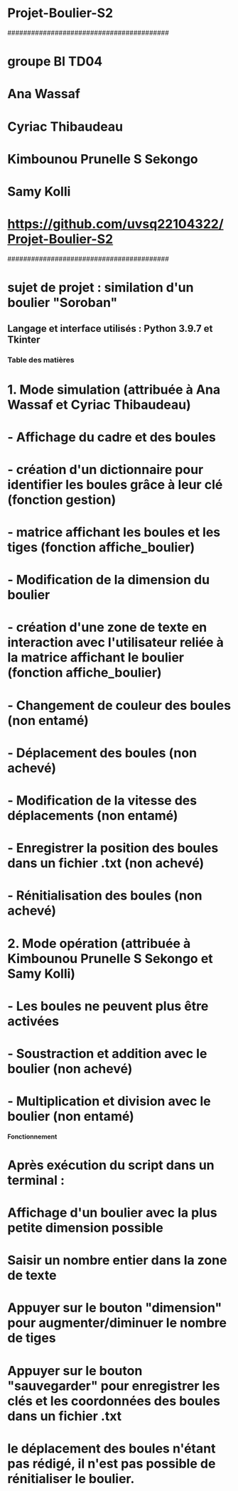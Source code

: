 # Projet-Boulier-S2

#########################################
# groupe BI TD04

# Ana Wassaf 
# Cyriac Thibaudeau 
# Kimbounou Prunelle S Sekongo
# Samy Kolli

# https://github.com/uvsq22104322/Projet-Boulier-S2
#########################################
# sujet de projet : similation d'un boulier "Soroban"


## Langage et interface utilisés : Python 3.9.7 et Tkinter


### Table des matières
# 1. Mode simulation (attribuée à Ana Wassaf et Cyriac Thibaudeau)
# - Affichage du cadre et des boules 
#   - création d'un dictionnaire pour identifier les boules grâce à leur clé (fonction gestion)
#   - matrice affichant les boules et les tiges (fonction affiche_boulier)
# - Modification de la dimension du boulier 
#   - création d'une zone de texte en interaction avec l'utilisateur reliée à la matrice affichant le boulier (fonction affiche_boulier)
# - Changement de couleur des boules (non entamé)
# - Déplacement des boules (non achevé)
# - Modification de la vitesse des déplacements (non entamé)
# - Enregistrer la position des boules dans un fichier .txt (non achevé)
# - Rénitialisation des boules (non achevé)

# 2. Mode opération (attribuée à Kimbounou Prunelle S Sekongo et Samy Kolli)
# - Les boules ne peuvent plus être activées
# - Soustraction et addition avec le boulier (non achevé)
# - Multiplication et division avec le boulier (non entamé)


#### Fonctionnement 
# Après exécution du script dans un terminal :
# Affichage d'un boulier avec la plus petite dimension possible
# Saisir un nombre entier dans la zone de texte 
# Appuyer sur le bouton "dimension" pour augmenter/diminuer le nombre de tiges
# Appuyer sur le bouton "sauvegarder" pour enregistrer les clés et les coordonnées des boules dans un fichier .txt
# le déplacement des boules n'étant pas rédigé, il n'est pas possible de rénitialiser le boulier.

